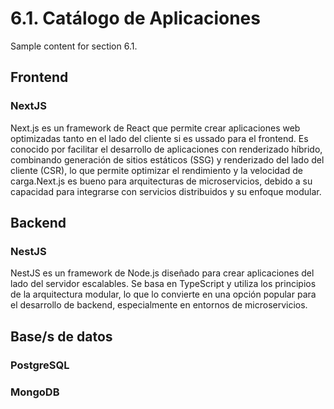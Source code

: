 # 6.1. Catálogo de Aplicaciones

Sample content for section 6.1.

## Frontend


### NextJS
Next.js es un framework de React que permite crear aplicaciones web optimizadas tanto en el lado del cliente si es ussado para el frontend. Es conocido por facilitar el desarrollo de aplicaciones con renderizado híbrido, combinando generación de sitios estáticos (SSG) y renderizado del lado del cliente (CSR), lo que permite optimizar el rendimiento y la velocidad de carga.Next.js es bueno para arquitecturas de microservicios, debido a su capacidad para integrarse con servicios distribuidos y su enfoque modular.
## Backend

### NestJS
NestJS es un framework de Node.js diseñado para crear aplicaciones del lado del servidor escalables. Se basa en TypeScript y utiliza los principios de la arquitectura modular, lo que lo convierte en una opción popular para el desarrollo de backend, especialmente en entornos de microservicios.

## Base/s de datos

### PostgreSQL

### MongoDB
